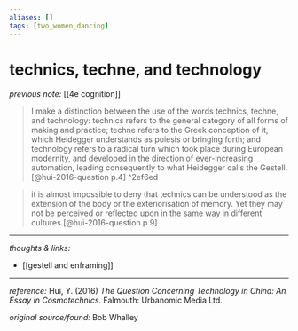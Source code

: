 ```yaml
---
aliases: []
tags: [two_women_dancing]
---
```


# technics, techne, and technology

_previous note:_ [[4e cognition]]

 >I make a distinction between the use of the words technics, techne, and technology: technics refers to the general category of all forms of making and practice; techne refers to the Greek conception of it, which Heidegger understands as poiesis or bringing forth; and technology refers to a radical turn which took place during European modernity, and developed in the direction of ever-increasing automation, leading consequently to what Heidegger calls the Gestell.[@hui-2016-question p.4] ^2ef6ed

>it is almost impossible to deny that technics can be understood as the extension of the body or the exteriorisation of memory. Yet they may not be perceived or reflected upon in the same way in different cultures.[@hui-2016-question p.9]

---

_thoughts & links:_

- [[gestell and enframing]]


---

_reference:_ Hui, Y. (2016) _The Question Concerning Technology in China: An Essay in Cosmotechnics_. Falmouth: Urbanomic Media Ltd.

_original source/found:_ Bob Whalley